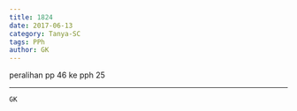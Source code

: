```yaml
---
title: 1824
date: 2017-06-13
category: Tanya-SC
tags: PPh
author: GK
---
```


peralihan pp 46 ke pph 25

---



`GK`
